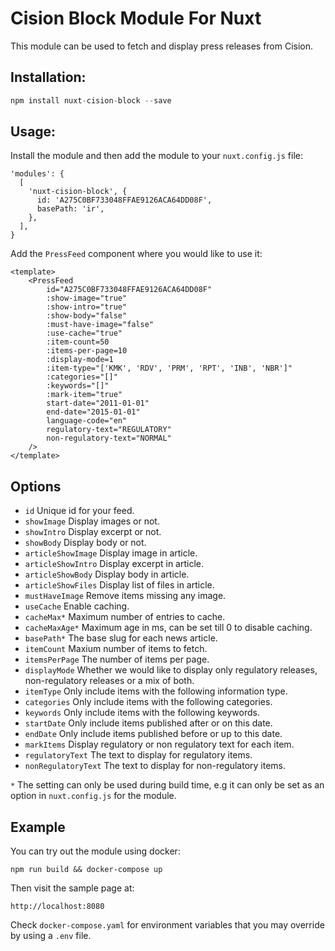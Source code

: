 # Cision Block Module For Nuxt

This module can be used to fetch and display press releases from Cision.

## Installation:

```javascript
npm install nuxt-cision-block --save
```

## Usage:

Install the module and then add the module to your `nuxt.config.js` file:

    'modules': {
      [
        'nuxt-cision-block', {
          id: 'A275C0BF733048FFAE9126ACA64DD08F',
          basePath: 'ir',
        },
      ],
    }

Add the `PressFeed` component where you would like to use it:

    <template>
        <PressFeed
            id="A275C0BF733048FFAE9126ACA64DD08F"
            :show-image="true"
            :show-intro="true"
            :show-body="false"
            :must-have-image="false"
            :use-cache="true"
            :item-count=50
            :items-per-page=10
            :display-mode=1
            :item-type="['KMK', 'RDV', 'PRM', 'RPT', 'INB', 'NBR']"
            :categories="[]"
            :keywords="[]"
            :mark-item="true"
            start-date="2011-01-01"
            end-date="2015-01-01"
            language-code="en"
            regulatory-text="REGULATORY"
            non-regulatory-text="NORMAL"
        />
    </template>

## Options

* `id` Unique id for your feed.
* `showImage` Display images or not.
* `showIntro` Display excerpt or not.
* `showBody` Display body or not.
* `articleShowImage` Display image in article.
* `articleShowIntro` Display excerpt in article.
* `articleShowBody` Display body in article.
* `articleShowFiles` Display list of files in article.
* `mustHaveImage` Remove items missing any image.
* `useCache` Enable caching.
* `cacheMax*` Maximum number of entries to cache.
* `cacheMaxAge*` Maximum age in ms, can be set till 0 to disable caching.
* `basePath*` The base slug for each news article.
* `itemCount` Maxium number of items to fetch.
* `itemsPerPage` The number of items per page.
* `displayMode` Whether we would like to display only regulatory releases,
non-regulatory releases or a mix of both.
* `itemType` Only include items with the following information type.
* `categories` Only include items with the following categories.
* `keywords` Only include items with the following keywords.
* `startDate` Only include items published after or on this date.
* `endDate` Only include items published before or up to this date.
* `markItems` Display regulatory or non regulatory text for each item.
* `regulatoryText` The text to display for regulatory items.
* `nonRegulatoryText` The text to display for non-regulatory items.

`*` The setting can only be used during build time, e.g it can only be set as an option in `nuxt.config.js`
for the module.

## Example

You can try out the module using docker:

    npm run build && docker-compose up

Then visit the sample page at:

    http://localhost:8080

Check `docker-compose.yaml` for environment variables that you may override by using a `.env` file.
